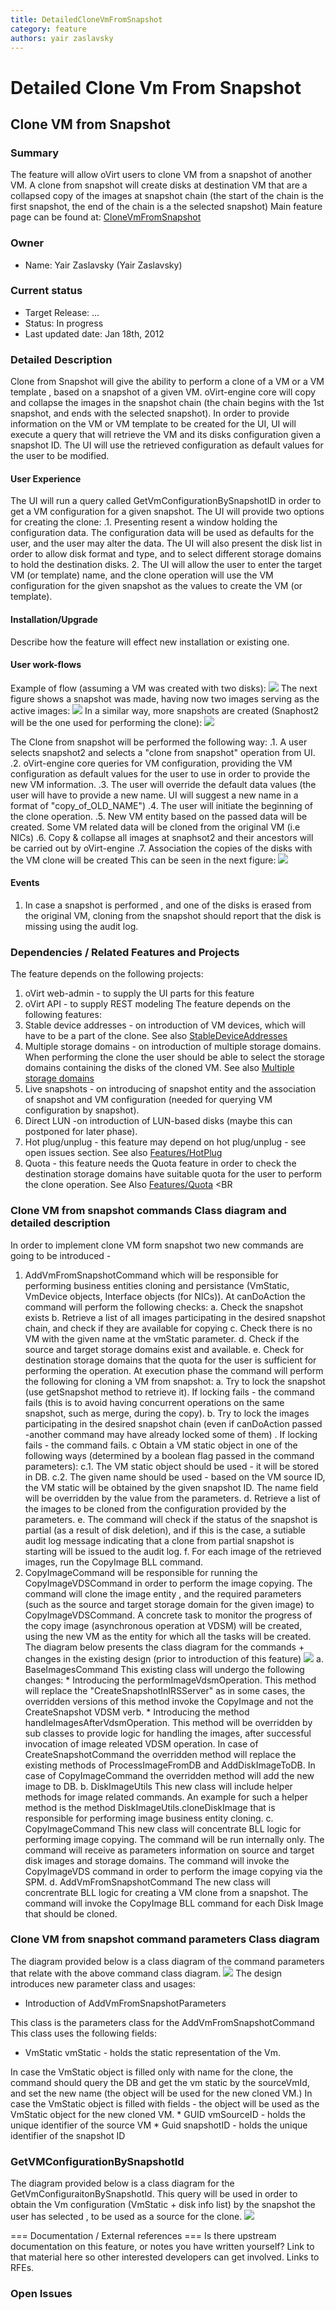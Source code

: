 ```yaml
---
title: DetailedCloneVmFromSnapshot
category: feature
authors: yair zaslavsky
---
```


# Detailed Clone Vm From Snapshot

## Clone VM from Snapshot

### Summary

The feature will allow oVirt users to clone VM from a snapshot of another VM.
A clone from snapshot will create disks at destination VM that are a collapsed copy of the images at snapshot chain
(the start of the chain is the first snapshot, the end of the chain is a the selected snapshot)
 Main feature page can be found at: [CloneVmFromSnapshot](/develop/release-management/features/virt/clonevmfromsnapshot.html)

### Owner

*   Name: Yair Zaslavsky (Yair Zaslavsky)


### Current status

*   Target Release: ...
*   Status: In progress
*   Last updated date: Jan 18th, 2012

### Detailed Description

Clone from Snapshot will give the ability to perform a clone of a VM or a VM template , based on a snapshot of a given VM.
oVirt-engine core will copy and collapse the images in the snapshot chain (the chain begins with the 1st snapshot, and ends with the selected snapshot).
In order to provide information on the VM or VM template to be created for the UI, UI will execute a query that will retrieve the VM and its disks configuration given a snapshot ID.
The UI will use the retrieved configuration as default values for the user to be modified.

#### User Experience

The UI will run a query called GetVmConfigurationBySnapshotID in order to get a VM configuration for a given snapshot.
The UI will provide two options for creating the clone:
.1. Presenting resent a window holding the configuration data. The configuration data will be used as defaults for the user, and the user may alter the data.
The UI will also present the disk list in order to allow disk format and type, and to select different storage domains to hold the destination disks.
2. The UI will allow the user to enter the target VM (or template) name, and the clone operation will use the VM configuration for the given snapshot as the values to create the VM (or template).

#### Installation/Upgrade

Describe how the feature will effect new installation or existing one.

#### User work-flows

Example of flow (assuming a VM was created with two disks):
![](/images/wiki/Clone_flow_1.png)
The next figure shows a snapshot was made, having now two images serving as the active images:
![](/images/wiki/Clone_flow_2.png)
In a similar way, more snapshots are created (Snaphost2 will be the one used for performing the clone):
![](/images/wiki/Clone_flow_3.png)

The Clone from snapshot will be performed the following way:
 .1. A user selects snapshot2 and selects a "clone from snapshot" operation from UI.
.2. oVirt-engine core queries for VM configuration, providing the VM configuration as default values for the user to use in order to provide the new VM information.
.3. The user will override the default data values (the user will have to provide a new name. UI will suggest a new name in a format of "copy_of_OLD_NAME")
.4. The user will initiate the beginning of the clone operation.
.5. New VM entity based on the passed data will be created. Some VM related data will be cloned from the original VM (i.e NICs)
.6. Copy & collapse all images at snaphsot2 and their ancestors will be carried out by oVirt-engine
.7. Association the copies of the disks with the VM clone will be created
 This can be seen in the next figure:
![](/images/wiki/Clone_flow_4.png)

#### Events

1. In case a snapshot is performed , and one of the disks is erased from the original VM, cloning from the snapshot should report that the disk is missing using the audit log.

### Dependencies / Related Features and Projects

The feature depends on the following projects:
1. oVirt web-admin - to supply the UI parts for this feature
2. oVirt API - to supply REST modeling
The feature depends on the following features:
1. Stable device addresses - on introduction of VM devices, which will have to be a part of the clone. See also [StableDeviceAddresses](/develop/release-management/features/virt/stabledeviceaddresses.html)
2. Multiple storage domains - on introduction of multiple storage domains. When performing the clone the user should be able to select the storage domains containing the disks of the cloned VM. See also [Multiple storage domains](/develop/release-management/features/storage/multiplestoragedomains.html)
3. Live snapshots - on introducing of snapshot entity and the association of snapshot and VM configuration (needed for querying VM configuration by snapshot). 
4. Direct LUN -on introduction of LUN-based disks (maybe this can postponed for later phase).
5. Hot plug/unplug - this feature may depend on hot plug/unplug - see open issues section. See also [Features/HotPlug](/develop/release-management/features/storage/hotplugdisk.html)
6. Quota - this feature needs the Quota feature in order to check the destination storage domains have suitable quota for the user to perform the clone operation. See Also [Features/Quota](/develop/release-management/features/sla/quota.html) <BR<BR>

### Clone VM from snapshot commands Class diagram and detailed description

In order to implement clone VM form snapshot two new commands are going to be introduced -
1. AddVmFromSnapshotCommand which will be responsible for performing business entities cloning and persistance (VmStatic, VmDevice objects, Interface objects (for NICs)).
At canDoAction the command will perform the following checks:
a. Check the snapshot exists
b. Retrieve a list of all images participating in the desired snapshot chain, and check if they are available for copying
c. Check there is no VM with the given name at the vmStatic parameter.
d. Check if the source and target storage domains exist and available.
e. Check for destination storage domains that the quota for the user is sufficient for performing the operation.
 At execution phase the command will perform the following for cloning a VM from snapshot:
a. Try to lock the snapshot (use getSnapshot method to retrieve it). If locking fails - the command fails (this is to avoid having concurrent operations on the same snapshot, such as merge, during the copy).
b. Try to lock the images participating in the desired snapshot chain (even if canDoAction passed -another command may have already locked some of them) . If locking fails - the command fails.
c Obtain a VM static object in one of the following ways (determined by a boolean flag passed in the command parameters):
c.1. The VM static object should be used - it will be stored in DB.
c.2. The given name should be used - based on the VM source ID, the VM static will be obtained by the given snapshot ID. The name field will be overridden by the value from the parameters.
d. Retrieve a list of the images to be cloned from the configuration provided by the parameters.
e. The command will check if the status of the snapshot is partial (as a result of disk deletion), and if this is the case, a sutiable audit log message indicating that a clone from partial snapshot is starting will be issued to the audit log. f. For each image of the retrieved images, run the CopyImage BLL command.
 2. CopyImageCommand will be responsible for running the CopyImageVDSCommand in order to perform the image copying.
The command will clone the image entity , and the required parameters (such as the source and target storage domain for the given image) to CopyImageVDSCommand.
A concrete task to monitor the progress of the copy image (asynchronous operation at VDSM) will be created, using the new VM as the entity for which all the tasks will be created.
 The diagram below presents the class diagram for the commands + changes in the existing design (prior to introduction of this feature)
![](/images/wiki/Clone_flow_vm_from_snapshot_new_2.png)
 a. BaseImagesCommand
This existing class will undergo the following changes:
\* Introducing the performImageVdsmOperation.
This method will replace the "CreateSnapshotInIRSServer" as in some cases, the overridden versions of this method invoke the CopyImage and not the CreateSnapshot VDSM verb.
\* Introducing the method handleImagesAfterVdsmOperation.
This method will be overridden by sub classes to provide logic for handling the images, after successful invocation of image releated VDSM operation.
In case of CreateSnapshotCommand the overridden method will replace the existing methods of ProcessImageFromDB and AddDiskImageToDB.
In case of CopyImageCommand the overridden method will add the new image to DB.
b. DiskImageUtils
This new class will include helper methods for image related commands.
An example for such a helper method is the method DiskImageUtils.cloneDiskImage that is responsible for performing image business entity cloning.
c. CopyImageCommand
This new class will concentrate BLL logic for performing image copying.
The command will be run internally only.
The command will receive as parameters information on source and target disk images and storage domains.
The command will invoke the CopyImageVDS command in order to perform the image copying via the SPM.
d. AddVmFromSnapshotCommand The new class will concrentrate BLL logic for creating a VM clone from a snapshot.
The command will invoke the CopyImage BLL command for each Disk Image that should be cloned.

### Clone VM from snapshot command parameters Class diagram

The diagram provided below is a class diagram of the command parameters that relate with the above command class diagram.
![](/images/wiki/Clone_flow_vm_from_snapshot_params.png)
The design introduces new parameter class and usages:

*   Introduction of AddVmFromSnapshotParameters

This class is the parameters class for the AddVmFromSnapshotCommand
This class uses the following fields:

*   VmStatic vmStatic - holds the static representation of the Vm.

In case the VmStatic object is filled only with name for the clone, the command should query the DB and get the vm static by the sourceVmId, and set the new name (the object will be used for the new cloned VM.)
In case the VmStatic object is filled with fields - the object will be used as the VmStatic object for the new cloned VM.
\* GUID vmSourceID - holds the unique identifier of the source VM
\* Guid snapshotID - holds the unique identifier of the snapshot ID

### GetVMConfigurationBySnapshotId

The diagram provided below is a class diagram for the GetVmConfiguraitonBySnapshotId.
This query will be used in order to obtain the Vm configuration (VmStatic + disk info list) by the snapshot the user has selected , to be used as a source for the clone.
![](/images/wiki/Get_vm_configuration_by_snapshot_id.png)

=== Documentation / External references === Is there upstream documentation on this feature, or notes you have written yourself? Link to that material here so other interested developers can get involved. Links to RFEs.



### Open Issues

